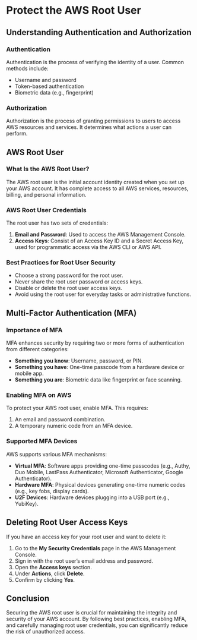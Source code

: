 # Protect the AWS Root User

## Understanding Authentication and Authorization

### Authentication
Authentication is the process of verifying the identity of a user. Common methods include:
- Username and password
- Token-based authentication
- Biometric data (e.g., fingerprint)

### Authorization
Authorization is the process of granting permissions to users to access AWS resources and services. It determines what actions a user can perform.

## AWS Root User

### What Is the AWS Root User?
The AWS root user is the initial account identity created when you set up your AWS account. It has complete access to all AWS services, resources, billing, and personal information.

### AWS Root User Credentials
The root user has two sets of credentials:
1. **Email and Password**: Used to access the AWS Management Console.
2. **Access Keys**: Consist of an Access Key ID and a Secret Access Key, used for programmatic access via the AWS CLI or AWS API.

### Best Practices for Root User Security
- Choose a strong password for the root user.
- Never share the root user password or access keys.
- Disable or delete the root user access keys.
- Avoid using the root user for everyday tasks or administrative functions.

## Multi-Factor Authentication (MFA)

### Importance of MFA
MFA enhances security by requiring two or more forms of authentication from different categories:
- **Something you know**: Username, password, or PIN.
- **Something you have**: One-time passcode from a hardware device or mobile app.
- **Something you are**: Biometric data like fingerprint or face scanning.

### Enabling MFA on AWS
To protect your AWS root user, enable MFA. This requires:
1. An email and password combination.
2. A temporary numeric code from an MFA device.

### Supported MFA Devices
AWS supports various MFA mechanisms:
- **Virtual MFA**: Software apps providing one-time passcodes (e.g., Authy, Duo Mobile, LastPass Authenticator, Microsoft Authenticator, Google Authenticator).
- **Hardware MFA**: Physical devices generating one-time numeric codes (e.g., key fobs, display cards).
- **U2F Devices**: Hardware devices plugging into a USB port (e.g., YubiKey).

## Deleting Root User Access Keys
If you have an access key for your root user and want to delete it:
1. Go to the **My Security Credentials** page in the AWS Management Console.
2. Sign in with the root user’s email address and password.
3. Open the **Access keys** section.
4. Under **Actions**, click **Delete**.
5. Confirm by clicking **Yes**.

## Conclusion
Securing the AWS root user is crucial for maintaining the integrity and security of your AWS account. By following best practices, enabling MFA, and carefully managing root user credentials, you can significantly reduce the risk of unauthorized access.


